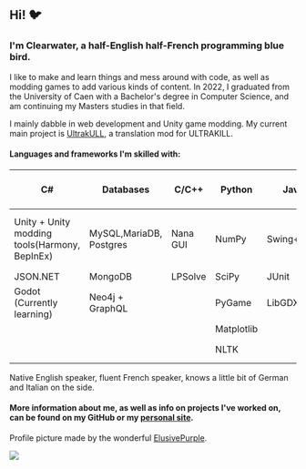 ## Hi! 🐦

### I'm Clearwater, a half-English half-French programming blue bird.
I like to make and learn things and mess around with code, as well as modding games to add various kinds of content.
In 2022, I graduated from the University of Caen with a Bachelor's degree in Computer Science, and am continuing my Masters studies in that field.

I mainly dabble in web development and Unity game modding. My current main project is [UltrakULL](https://github.com/ClearwaterUK/UltrakULL), a translation mod for ULTRAKILL.

#### Languages and frameworks I'm skilled with:

| C#                                            | Databases               | C/C++    | Python     | Java      | Web languages & Frameworks | Other Languages | IDEs                               |
|-----------------------------------------------|-------------------------|----------|------------|-----------|----------------------------|-----------------|------------------------------------|
| Unity + Unity modding tools(Harmony, BepInEx) | MySQL,MariaDB, Postgres | Nana GUI | NumPy      | Swing+AWT | HTML+JS+CSS                | Haskell         | Visual Studio + Visual Studio Code |
| JSON.NET                                      | MongoDB                 | LPSolve  | SciPy      | JUnit     | PHP                        | OCaml           | Rider                              |
| Godot (Currently learning)                    | Neo4j + GraphQL         |          | PyGame     | LibGDX    | Bootstrap                  |                 | Eclipse                            |
|                                               |                         |          | Matplotlib |           | React                      |                 | CLion                              |
|                                               |                         |          | NLTK       |           | Laravel                    |                 | Notepad++ :)                       |

Native English speaker, fluent French speaker, knows a little bit of German and Italian on the side.

#### More information about me, as well as info on projects I've worked on, can be found on my GitHub or my [personal site](https://clearwateruk.github.io/).
Profile picture made by the wonderful [ElusivePurple](https://twitter.com/ElusivePurple).

![](https://github-readme-stats.vercel.app/api?username=clearwateruk&theme=vision-friendly-dark&show_icons=true)

